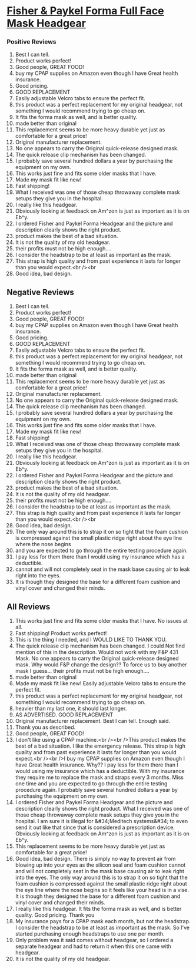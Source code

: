 # [Fisher &amp; Paykel Forma Full Face Mask Headgear](https://products.checkmycream.com/products/Fisher-and-Paykel-Forma-Full-Face-Mask-Headgear.html)

### Positive Reviews

<ol>
      <li>Best I can tell.</li>
      <li>Product works perfect!</li>
      <li>Good people, GREAT FOOD!</li>
      <li>buy my CPAP supplies on Amazon even though I have Great health insurance.</li>
      <li>Good pricing.</li>
      <li>GOOD REPLACEMENT</li>
      <li>Easily adjustable Velcro tabs to ensure the perfect fit.</li>
      <li>this product was a perfect replacement for my original headgear, not something I would recommend trying to go cheap on.</li>
      <li>It fits the forma mask as well, and is better quality.</li>
      <li>made better than original</li>
      <li>This replacement seems to be more heavy durable yet just as comfortable for a great price!</li>
      <li>Original manufacturer replacement.</li>
      <li>No one appears to carry the Original quick-release designed mask.  </li>
      <li>The quick release clip mechanism has been changed.  </li>
      <li>I probably save several hundred dollars a year by purchasing the equipment on my own.</li>
      <li>This works just fine and fits some older masks that I have.  </li>
      <li>Made my mask fit like new!</li>
      <li>Fast shipping!  </li>
      <li>What I received was one of those cheap throwaway complete mask setups they give you in the hospital.</li>
      <li>I really like this headgear.</li>
      <li>Obviously looking at feedback on Am^zon is just as important as it is on Eb^y.</li>
      <li>I ordered Fisher and Paykel Forma Headgear and the picture and description clearly shows the right product.</li>
      <li>product makes the best of a bad situation.</li>
      <li>It is not the quality of my old headgear.</li>
      <li>their profits must not be high enough....</li>
      <li>I consider the headstrap to be at least as important as the mask.</li>
      <li>This strap is high quality and from past experience it lasts far longer than you would expect.&lt;br /&gt;&lt;br</li>
      <li>Good idea, bad design.  </li>
</ol>


<h2>Negative Reviews</h2>
<ol>
<li> Best I can tell.</li>
<li> Product works perfect!</li>
<li> Good people, GREAT FOOD!</li>
<li> buy my CPAP supplies on Amazon even though I have Great health insurance.</li>
<li> Good pricing.</li>
<li> GOOD REPLACEMENT</li>
<li> Easily adjustable Velcro tabs to ensure the perfect fit.</li>
<li> this product was a perfect replacement for my original headgear, not something I would recommend trying to go cheap on.</li>
<li> It fits the forma mask as well, and is better quality.</li>
<li> made better than original</li>
<li> This replacement seems to be more heavy durable yet just as comfortable for a great price!</li>
<li> Original manufacturer replacement.</li>
<li> No one appears to carry the Original quick-release designed mask.  </li>
<li> The quick release clip mechanism has been changed.  </li>
<li> I probably save several hundred dollars a year by purchasing the equipment on my own.</li>
<li> This works just fine and fits some older masks that I have.  </li>
<li> Made my mask fit like new!</li>
<li> Fast shipping!  </li>
<li> What I received was one of those cheap throwaway complete mask setups they give you in the hospital.</li>
<li> I really like this headgear.</li>
<li> Obviously looking at feedback on Am^zon is just as important as it is on Eb^y.</li>
<li> I ordered Fisher and Paykel Forma Headgear and the picture and description clearly shows the right product.</li>
<li> product makes the best of a bad situation.</li>
<li> It is not the quality of my old headgear.</li>
<li> their profits must not be high enough....</li>
<li> I consider the headstrap to be at least as important as the mask.</li>
<li> This strap is high quality and from past experience it lasts far longer than you would expect.&lt;br /&gt;&lt;br</li>
<li> Good idea, bad design.  </li>
<li> The only way around this is to strap it on so tight that the foam cushion is compressed against the small plastic ridge right about the eye line where the nose begins</li>
<li> and you are expected to go through the entire testing procedure again.</li>
<li> I pay less for them there than I would using my insurance which has a deductible.</li>
<li> cannot and will not completely seat in the mask base causing air to leak right into the eyes.  </li>
<li> It is though they designed the base for a different foam cushion and vinyl cover and changed their minds.</li>
</ol>

<h2>All Reviews</h2>

<ol>
    <li> This works just fine and fits some older masks that I have.  No issues at all.</li>
    <li> Fast shipping!  Product works perfect!</li>
    <li> This is the thing I needed, and I WOULD LIKE TO THANK YOU.</li>
    <li> The quick release clip mechanism has been changed.  I could Not find mention of this in the description.  Would not work with my F&amp;P 431 Mask.  No one appears to carry the Original quick-release designed mask.  Why would F&amp;P change the design??  To force us to buy another mask I guess... their profits must not be high enough....</li>
    <li> made better than original</li>
    <li> Made my mask fit like new! Easily adjustable Velcro tabs to ensure the perfect fit.</li>
    <li> this product was a perfect replacement for my original headgear, not something I would recommend trying to go cheap on.</li>
    <li> heavier than my last one, it should last longer.</li>
    <li> AS ADVERTISED. GOOD REPLACEMENT</li>
    <li> Original manufacturer replacement. Best I can tell. Enough said.</li>
    <li> Thank you as described.</li>
    <li> Good people, GREAT FOOD!</li>
    <li> I don&#x27;t like using a CPAP machine.&lt;br /&gt;&lt;br /&gt;This product makes the best of a bad situation. I like the emergency release. This strap is high quality and from past experience it lasts far longer than you would expect.&lt;br /&gt;&lt;br /&gt;I buy my CPAP supplies on Amazon even though I have Great health insurance. Why?? I pay less for them there than I would using my insurance which has a deductible. With my insurance they require me to replace the mask and straps every 3 months. Miss one time and you are expected to go through the entire testing procedure again. I probably save several hundred dollars a year by purchasing the equipment on my own.</li>
    <li> I ordered Fisher and Paykel Forma Headgear and the picture and description clearly shows the right product. What I received was one of those cheap throwaway complete mask setups they give you in the hospital. I am sure it is illegal for &amp;#34;Meditech systems&amp;#34; to even send it out like that since that is considered a prescription device. Obviously looking at feedback on Am^zon is just as important as it is on Eb^y.</li>
    <li> This replacement seems to be more heavy durable yet just as comfortable for a great price!</li>
    <li> Good idea, bad design.  There is simply no way to prevent air from blowing up into your eyes as the silicon seal and foam cushion  cannot and will not completely seat in the mask base causing air to leak right into the eyes.  The only way around this is to strap it on so tight that the foam cushion is compressed against the small plastic ridge right about the eye line where the nose begins so it feels like your head is in a vise.  It is though they designed the base for a different foam cushion and vinyl cover and changed their minds.</li>
    <li> I really like this headgear. It fits the forma mask as well, and is better quality. Good pricing. Thank you</li>
    <li> My insurance pays for a CPAP mask each month, but not the headstrap. I consider the headstrap to be at least as important as the mask. So I&#x27;ve started purchasing enough headstraps to use one per month.</li>
    <li> Only problem was it said comes without headgear, so I ordered a separate headgear and had to return it when this one came with headgear.</li>
    <li> It is not the quality of my old headgear.</li>
</ol>




